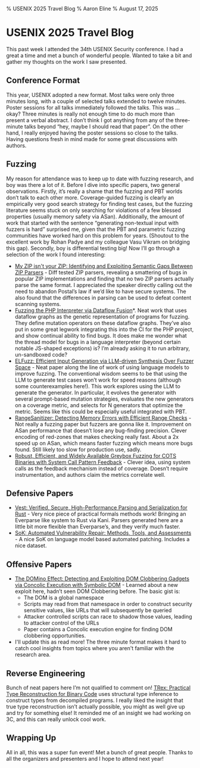 % USENIX 2025 Travel Blog
% Aaron Eline
% August 17, 2025
# USENIX 2025 Travel Blog  
  
This past week I attended the 34th USENIX Security conference. I had a great a time and met a bunch of wonderful people. Wanted to take a bit and gather my thoughts on the work I saw presented.   
  
## Conference Format   
  
This year, USENIX adopted a new format. Most talks were only three minutes long, with a couple of selected talks extended to twelve minutes. Poster sessions for all talks immediately followed the talks. This was … okay? Three minutes is really not enough time to do much more than present a verbal abstract. I don’t think I got anything from any of the three-minute talks beyond “hey, maybe I should read that paper”. On the other hand, I really enjoyed having the poster sessions so close to the talks. Having questions fresh in mind made for some great discussions with authors.   
  
## Fuzzing  
  
My reason for attendance was to keep up to date with fuzzing research, and boy was there a lot of it. Before I dive into specific papers, two general observations. Firstly, it’s really a shame that the fuzzing and PBT worlds don’t talk to each other more. Coverage-guided fuzzing is clearly an empirically very good search strategy for finding test cases, but the fuzzing literature seems stuck on only searching for violations of a few blessed properties (usually memory safety via ASan). Additionally, the amount of work that started with the sentence “generating non-textual input with fuzzers is hard” surprised me, given that the PBT and parametric fuzzing communities have worked hard on this problem for years. (Shoutout to the excellent work by Rohan Padye and my colleague Vasu Vikram on bridging this gap). Secondly, boy is differential testing big! Now I’ll go through a selection of the work I found interesting:  
  
* [My ZIP isn't your ZIP: Identifying and Exploiting Semantic Gaps Between ZIP Parsers](https://www.usenix.org/conference/usenixsecurity25/presentation/you) - Diff tested ZIP parsers, revealing a smattering of bugs in popular ZIP implementations and finding that no two ZIP parsers actually parse the same format. I appreciated the speaker directly calling out the need to abandon Postal’s law if we’d like to have secure systems. The also found that the differences in parsing can be used to defeat content scanning systems.   
* [Fuzzing the PHP Interpreter via Dataflow Fusion](Fuzzing%20the%20PHP%20Interpreter%20via%20Dataflow%20Fusion)*. Neat work that uses dataflow graphs as the genetic representation of programs for fuzzing. They define mutation operators on these dataflow graphs. They’ve also put in some great legwork integrating this into the CI for the PHP project, and show continual ability to find bugs. It does make me wonder what the thread model for bugs in a language interpreter (beyond certain notable JS-shaped exceptions) is? I’m already asking it to run arbitrary, un-sandboxed code?  
* [ELFuzz: Efficient Input Generation via LLM-driven Synthesis Over Fuzzer Space](https://www.usenix.org/conference/usenixsecurity25/presentation/chen-chuyang) - Neat paper along the line of work of using language models to improve fuzzing. The conventional wisdom seems to be that using the LLM to generate test cases won’t work for speed reasons (although some counterexamples here!). This work explores using the LLM to generate the generator. In particular, it evolves the generator with several prompt-based mutation strategies, evaluates the new generators on a coverage metric, and selects for N generators that optimize the metric. Seems like this could be especially useful integrated with PBT.  
* [RangeSanitizer: Detecting Memory Errors with Efficient Range Checks](https://www.usenix.org/conference/usenixsecurity25/presentation/gorter) - Not really a fuzzing paper but fuzzers are gonna like it. Improvement on ASan performance that doesn’t lose any bug-finding precision. Clever encoding of red-zones that makes checking really fast. About a 2x speed up on ASan, which means faster fuzzing which means more bugs found. Still likely too slow for production use, sadly.   
*  [Robust, Efficient, and Widely Available Greybox Fuzzing for COTS Binaries with System Call Pattern Feedback](https://www.usenix.org/conference/usenixsecurity25/presentation/xiao-jifan) - Clever idea, using system calls as the feedback mechanism instead of coverage. Doesn’t require instrumentation, and authors claim the metrics correlate well.   
  
## Defensive Papers  
* [Vest: Verified, Secure, High-Performance Parsing and Serialization for Rust](https://www.usenix.org/conference/usenixsecurity25/presentation/cai-yi) - Very nice piece of practical formals methods work! Bringing an Everparse like system to Rust via Kani. Parsers generated here are a little bit more flexible than Everparse’s, and they verify much faster.  
* [SoK: Automated Vulnerability Repair: Methods, Tools, and Assessments](https://www.usenix.org/conference/usenixsecurity25/presentation/hu-yiwei) - A nice SoK on language model based automated patching. Includes a nice dataset.  
  
## Offensive Papers  
  
* [The DOMino Effect: Detecting and Exploiting DOM Clobbering Gadgets via Concolic Execution with Symbolic DOM](https://www.usenix.org/conference/usenixsecurity25/presentation/liu-zhengyu) - Learned about a new exploit here, hadn’t seen DOM Clobbering before. The basic gist is:  
    * The DOM is a global namespace  
    * Scripts may read from that namespace in order to construct security sensitive values, like URLs that will subsequently be queried   
    * Attacker controlled scripts can race to shadow those values, leading to attacker control of the URLs   
    * Paper contains a Concolic execution engine for finding DOM clobbering opportunities.   
* I'll update this as read more! The three minute format makes it hard
  to catch cool insights from topics where you aren't familiar with the
  research area.
  
## Reverse Engineering  
  
Bunch of neat papers here I’m not qualified to comment on! [TRex: Practical Type Reconstruction for Binary Code](https://www.usenix.org/conference/usenixsecurity25/presentation/bosamiya) uses structural type inference to construct types from decompiled programs. I really liked the insight that true type reconstruction isn’t actually possible, you might as well give up and try for something else!
It reminded me of an insight we had working on 3C, and this can really
unlock cool work.
  
## Wrapping Up  
  
All in all, this was a super fun event! Met a bunch of great people. Thanks to all the organizers and presenters and I hope to attend next year!   
  
  
